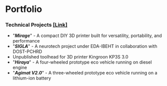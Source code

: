 # Portfolio
### Technical Projects [[Link]](Technical%20Projects)

- "***Mirage***" - A compact DIY 3D printer built for versatility, portability, and performance
- "***SIGLA***" - A neurotech project under EDA-IBEHT in collaboration with DOST-PCHRD
- Unpublished toolhead for 3D printer Kingroon KP3S 3.0
- "***Hiraya***" - A four-wheeled prototype eco vehicle running on diesel engine
- "***Agimat V2.0***" -  A three-wheeled prototype eco vehicle running on a lithium-ion battery





